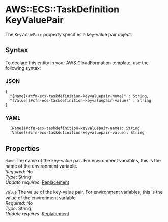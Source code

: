 # AWS::ECS::TaskDefinition KeyValuePair<a name="aws-properties-ecs-taskdefinition-keyvaluepair"></a>

The `KeyValuePair` property specifies a key\-value pair object\.

## Syntax<a name="aws-properties-ecs-taskdefinition-keyvaluepair-syntax"></a>

To declare this entity in your AWS CloudFormation template, use the following syntax:

### JSON<a name="aws-properties-ecs-taskdefinition-keyvaluepair-syntax.json"></a>

```
{
  "[Name](#cfn-ecs-taskdefinition-keyvaluepair-name)" : String,
  "[Value](#cfn-ecs-taskdefinition-keyvaluepair-value)" : String
}
```

### YAML<a name="aws-properties-ecs-taskdefinition-keyvaluepair-syntax.yaml"></a>

```
  [Name](#cfn-ecs-taskdefinition-keyvaluepair-name): String
  [Value](#cfn-ecs-taskdefinition-keyvaluepair-value): String
```

## Properties<a name="aws-properties-ecs-taskdefinition-keyvaluepair-properties"></a>

`Name`  <a name="cfn-ecs-taskdefinition-keyvaluepair-name"></a>
The name of the key\-value pair\. For environment variables, this is the name of the environment variable\.  
*Required*: No  
*Type*: String  
*Update requires*: [Replacement](https://docs.aws.amazon.com/AWSCloudFormation/latest/UserGuide/using-cfn-updating-stacks-update-behaviors.html#update-replacement)

`Value`  <a name="cfn-ecs-taskdefinition-keyvaluepair-value"></a>
The value of the key\-value pair\. For environment variables, this is the value of the environment variable\.  
*Required*: No  
*Type*: String  
*Update requires*: [Replacement](https://docs.aws.amazon.com/AWSCloudFormation/latest/UserGuide/using-cfn-updating-stacks-update-behaviors.html#update-replacement)